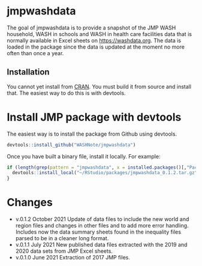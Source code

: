 
<!-- README.md is generated from README.Rmd. Please edit that file -->

# jmpwashdata

<!-- badges: start -->
<!-- badges: end -->

The goal of jmpwashdata is to provide a snapshot of the JMP WASH
household, WASH in schools and WASH in health care facilities data that
is normally available in Excel sheets on <https://washdata.org>. The
data is loaded in the package since the data is updated at the moment no
more often than once a year.

## Installation

You cannot yet install from [CRAN](https://CRAN.R-project.org). You must
build it from source and install that. The easiest way to do this is
with devtools.

# Install JMP package with devtools

The easiest way is to install the package from Github using devtools.
``` r
devtools::install_github("WASHNote/jmpwashdata")
```

Once you have built a binary file, install it locally. For example:

``` r
if (length(grep(pattern = "jmpwashdata", x = installed.packages()[,"Package"])) == 0) {
  devtools::install_local("~/RStudio/packages/jmpwashdata_0.1.2.tar.gz")
}
```

# Changes

-   v.0.1.2 October 2021 Update of data files to include the new world
    and region files and changes in other files and to add more error
    handling. Includes now the data summary sheets found in the
    inequality files parsed to be in a cleaner long format.
-   v.0.1.1 July 2021 New published data files extracted with the 2019
    and 2020 data sets from JMP Excel sheets.
-   v.0.1.0 June 2021 Extraction of 2017 JMP files.

